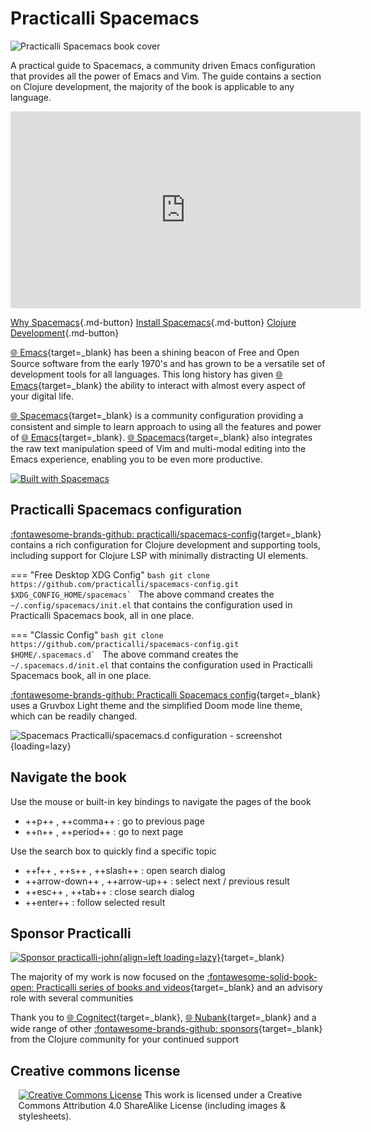 # Practicalli Spacemacs

![Practicalli Spacemacs book cover](https://raw.githubusercontent.com/practicalli/graphic-design/live/book-covers/practicalli-spacemacs-book-banner.png)

A practical guide to Spacemacs, a community driven Emacs configuration that provides all the power of Emacs and Vim.  The guide contains a section on Clojure development, the majority of the book is applicable to any language.

<p style="text-align:center">
<iframe width="560" height="315" src="https://www.youtube.com/embed/NDrpclY54E0" title="YouTube video player" frameborder="0" allow="accelerometer; autoplay; clipboard-write; encrypted-media; gyroscope; picture-in-picture" allowfullscreen></iframe>
</p>

[Why Spacemacs](why-spacemacs/){.md-button}
[Install Spacemacs](/spacemacs/install-spacemacs/){.md-button}
[Clojure Development](/spacemacs/clojure-development/){.md-button}

[:globe_with_meridians: Emacs](https://www.gnu.org/software/emacs/){target=_blank} has been a shining beacon of Free and Open Source software from the early 1970's and has grown to be a versatile set of development tools for all languages.  This long history has given [:globe_with_meridians: Emacs](https://www.gnu.org/software/emacs/){target=_blank} the ability to interact with almost every aspect of your digital life.

[:globe_with_meridians: Spacemacs](http://spacemacs.org/){target=_blank} is a community configuration providing a consistent and simple to learn approach to using all the features and power of [:globe_with_meridians: Emacs](https://www.gnu.org/software/emacs/){target=_blank}.  [:globe_with_meridians: Spacemacs](https://spacemacs.org){target=_blank} also integrates the raw text manipulation speed of Vim and multi-modal editing into the Emacs experience, enabling you to be even more productive.

[![Built with Spacemacs](https://cdn.rawgit.com/syl20bnr/spacemacs/442d025779da2f62fc86c2082703697714db6514/assets/spacemacs-badge.svg)](http://github.com/syl20bnr/spacemacs)


## Practicalli Spacemacs configuration

[:fontawesome-brands-github: practicalli/spacemacs-config](https://github.com/practicalli/spacemacs-config){target=_blank} contains a rich configuration for Clojure development and supporting tools, including support for Clojure LSP with minimally distracting UI elements.

=== "Free Desktop XDG Config"
    ```bash
    git clone https://github.com/practicalli/spacemacs-config.git $XDG_CONFIG_HOME/spacemacs`
    ```
    The above command creates the `~/.config/spacemacs/init.el` that contains the configuration used in Practicalli Spacemacs book, all in one place.

=== "Classic Config"
    ```bash
    git clone https://github.com/practicalli/spacemacs-config.git $HOME/.spacemacs.d`
    ```
    The above command creates the `~/.spacemacs.d/init.el` that contains the configuration used in Practicalli Spacemacs book, all in one place.


[:fontawesome-brands-github: Practicalli Spacemacs config](https://github.com/practicalli/spacemacs-config){target=_blank} uses a Gruvbox Light theme and the simplified Doom mode line theme, which can be readily changed.

![Spacemacs Practicalli/spacemacs.d configuration - screenshot](https://raw.githubusercontent.com/practicalli/graphic-design/live/editors/spacemacs/screenshots/spacemacs-clojure-example-buffers-bank-account-spec.png){loading=lazy}


## Navigate the book

Use the mouse or built-in key bindings to navigate the pages of the book

- ++p++ , ++comma++ : go to previous page
- ++n++ , ++period++ : go to next page

Use the search box to quickly find a specific topic

- ++f++ , ++s++ , ++slash++ : open search dialog
- ++arrow-down++ , ++arrow-up++ : select next / previous result
- ++esc++ , ++tab++ : close search dialog
- ++enter++ : follow selected result


## Sponsor Practicalli

[![Sponsor practicalli-john](https://raw.githubusercontent.com/practicalli/graphic-design/live/buttons/practicalli-github-sponsors-button.png){align=left loading=lazy}](https://github.com/sponsors/practicalli-john/){target=_blank}

The majority of my work is now focused on the [:fontawesome-solid-book-open: Practicalli series of books and videos](https://practical.li/){target=_blank} and an advisory role with several communities

Thank you to [:globe_with_meridians: Cognitect](https://www.cognitect.com/){target=_blank}, [:globe_with_meridians: Nubank](https://nubank.com.br/){target=_blank} and a wide range of other [:fontawesome-brands-github: sponsors](https://github.com/sponsors/practicalli-john#sponsors){target=_blank} from the Clojure community for your continued support


## Creative commons license

<div style="width:95%; margin:auto;">
  <a rel="license" href="http://creativecommons.org/licenses/by-sa/4.0/"><img alt="Creative Commons License" style="border-width:0" src="https://i.creativecommons.org/l/by-sa/4.0/88x31.png" /></a>
  This work is licensed under a Creative Commons Attribution 4.0 ShareAlike License (including images & stylesheets).
</div>
